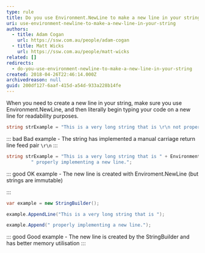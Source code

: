 ```yaml
---
type: rule
title: Do you use Environment.NewLine to make a new line in your string?
uri: use-environment-newline-to-make-a-new-line-in-your-string
authors:
  - title: Adam Cogan
    url: https://ssw.com.au/people/adam-cogan
  - title: Matt Wicks
    url: https://ssw.com.au/people/matt-wicks
related: []
redirects:
  - do-you-use-environment-newline-to-make-a-new-line-in-your-string
created: 2018-04-26T22:46:14.000Z
archivedreason: null
guid: 200df127-6aaf-415d-a54d-933a228b14fe
---
```

When you need to create a new line in your string, make sure you use Environment.NewLine, and then literally begin typing your code on a new line for readability purposes.

<!--endintro-->

```csharp
string strExample = "This is a very long string that is \r\n not properly implementing a new line.";
```

::: bad
Bad example - The string has implemented a manual carriage return line feed pair `\r\n`
:::

```csharp
string strExample = "This is a very long string that is " + Environment.NewLine +
		 " properly implementing a new line.";
```

::: good
OK example - The new line is created with Enviroment.NewLine (but strings are immutable)

:::

```csharp
var example = new StringBuilder();

example.AppendLine("This is a very long string that is ");

example.Append(" properly implementing a new line.");
```

::: good
Good example - The new line is created by the StringBuilder and has better memory utilisation
:::
